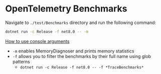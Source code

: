 # OpenTelemetry Benchmarks

Navigate to `./test/Benchmarks` directory and run the following command:

```sh
dotnet run -c Release -f net8.0 -- -m
```

[How to use console arguments](https://benchmarkdotnet.org/articles/guides/console-args.html)

- `-m` enables MemoryDiagnoser and prints memory statistics
- `-f` allows you to filter the benchmarks by their full name using glob patterns
  - `dotnet run -c Release -f net8.0 -- -f *TraceBenchmarks*`
